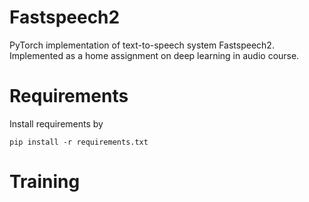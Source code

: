 Fastspeech2
===========
PyTorch implementation of text-to-speech system Fastspeech2. 
Implemented as a home assignment on deep learning in audio course.

Requirements
================

Install requirements by

``pip install -r requirements.txt``

Training
=========





